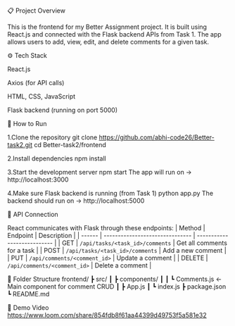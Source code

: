 📋 Project Overview

This is the frontend for my Better Assignment project.
It is built using React.js and connected with the Flask backend APIs from Task 1.
The app allows users to add, view, edit, and delete comments for a given task.

⚙️ Tech Stack

React.js

Axios (for API calls)

HTML, CSS, JavaScript

Flask backend (running on port 5000)

🚀 How to Run

1.Clone the repository
git clone https://github.com/abhi-code26/Better-task2.git
cd Better-task2/frontend

2.Install dependencies
npm install

3.Start the development server
npm start
The app will run on → http://localhost:3000

4.Make sure Flask backend is running (from Task 1)
python app.py
The backend should run on → http://localhost:5000

🔗 API Connection

React communicates with Flask through these endpoints:
| Method | Endpoint                        | Description                 |
| ------ | ------------------------------- | --------------------------- |
| GET    | `/api/tasks/<task_id>/comments` | Get all comments for a task |
| POST   | `/api/tasks/<task_id>/comments` | Add a new comment           |
| PUT    | `/api/comments/<comment_id>`    | Update a comment            |
| DELETE | `/api/comments/<comment_id>`    | Delete a comment            |

🧩 Folder Structure
frontend/
 ┣ src/
 ┃ ┣ components/
 ┃ ┃ ┗ Comments.js   ← Main component for comment CRUD
 ┃ ┣ App.js
 ┃ ┗ index.js
 ┣ package.json
 ┗ README.md

🎥 Demo Video
https://www.loom.com/share/854fdb8f61aa44399d49753f5a581e32
